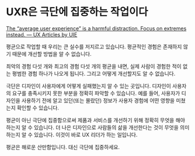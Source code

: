 # UXR은 극단에 집중하는 작업이다
[The “average user experience” is a harmful distraction. Focus on extremes instead. — 			UX Articles by UIE](https://articles.uie.com/the-average-user-experience-is-a-harmful-distraction-focus-on-extremes-instead/)



평균으로 작업할 때 우리는 큰 실수를 저지르고 있습니다.
평균적인 경험은 존재하지 않기 때문에 개선할 방법을 알 수 없습니다.

최악의 경험 다섯 개와 최고의 경험 다섯 개의 평균을 내면, 실제 사람이 경험한 적이 없는 평범한 경험 하나가 나오게 됩니다. 그리고 어떻게 개선할지도 알 수 없습니다.

극단은 디자인이 사용자에게 어떻게 실패했는지 알 수 있는 곳입니다. 디자인이 사용자의 요구를 충족시키지 못한 부분을 정확히 파악할 수 있습니다. 예를 들어, 사용자가 디자인을 사용하기 전에 알고 있던(또는 몰랐던) 정보가 사용자 경험에 어떤 영향을 미쳤는지 확인할 수 있습니다.

평균이 아닌 극단에 집중함으로써 제품과 서비스를 개선하기 위해 정확히 무엇을 해야 하는지 알 수 있습니다. 더 나은 디자인으로 사람들의 삶을 개선한다는 것이 무엇을 의미하는지 알 수 있습니다. 이것이 바로 UX 리더가 하는 일입니다.

평균은 해로운 산만함입니다. 대신 극단에 집중하세요.


